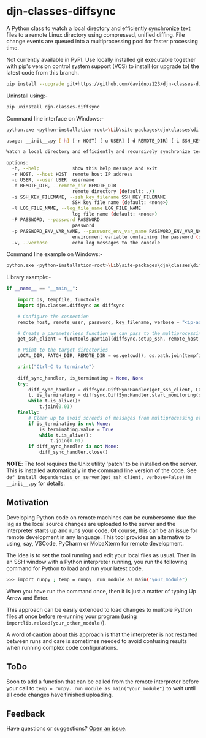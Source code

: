 # djn-classes-diffsync
A Python class to watch a local directory and efficiently synchronize text files to a remote Linux directory using compressed, unified diffing.
File change events are queued into a multiprocessing pool for faster processing time.

Not currently available in PyPI. Use locally installed git executable together with pip's version control system support (VCS) to install (or upgrade to) the latest code from this branch.

```sh
pip install --upgrade git+https://github.com/davidnoz123/djn-classes-diffsync.git@0.1
```

Uninstall using:-

```sh
pip uninstall djn-classes-diffsync
```

Command line interface on Windows:-

```sh
python.exe <python-installation-root>\Lib\site-packages\djn\classes\diffsync\__init__.py -h

usage: __init__.py [-h] [-r HOST] [-u USER] [-d REMOTE_DIR] [-i SSH_KEY_FILENAME] [-l LOG_FILE_NAME] [-P PASSWORD] [-p PASSWORD_ENV_VAR_NAME] [-v]

Watch a local directory and efficiently and recursively synchronize text files to a remote Linux directory using compressed, unified diffing.

options:
  -h, --help            show this help message and exit
  -r HOST, --host HOST  remote host IP address
  -u USER, --user USER  username
  -d REMOTE_DIR, --remote_dir REMOTE_DIR
                        remote directory (default: ./)
  -i SSH_KEY_FILENAME, --ssh_key_filename SSH_KEY_FILENAME
                        SSH key file name (default: <none>)
  -l LOG_FILE_NAME, --log_file_name LOG_FILE_NAME
                        log file name (default: <none>)
  -P PASSWORD, --password PASSWORD
                        password
  -p PASSWORD_ENV_VAR_NAME, --password_env_var_name PASSWORD_ENV_VAR_NAME
                        environment variable containing the password (default: REMOTE_PASSWORD)
  -v, --verbose         echo log messages to the console

```

Command line example on Windows:-
```sh
python.exe <python-installation-root>\Lib\site-packages\djn\classes\diffsync\__init__.py -r <ip-address> -u <username> -P <password> -i C:\key_file.pem -v
```

Library example:-

```python
if __name__ == "__main__":        
    
    import os, tempfile, functools    
    import djn.classes.diffsync as diffsync

    # Configure the connection
    remote_host, remote_user, password, key_filename, verbose = "<ip-address>", "<username>", "<key-file-password>", r"C:\key-file.pem", True

    # Create a parameterless function we can pass to the multiprocessing pool functions to create the SSH clients
    get_ssh_client = functools.partial(diffsync.setup_ssh, remote_host, remote_user, password, key_filename=key_filename, verbose=verbose)   

    # Point to the target directories
    LOCAL_DIR, PATCH_DIR, REMOTE_DIR = os.getcwd(), os.path.join(tempfile.gettempdir(), "diff_sync_patches"), "./"

    print("Ctrl-C to terminate")
    
    diff_sync_handler, is_terminating = None, None       
    try:
        diff_sync_handler = diffsync.DiffSyncHandler(get_ssh_client, LOCAL_DIR, REMOTE_DIR, PATCH_DIR, verbose=verbose)
        t, is_terminating = diffsync.DiffSyncHandler.start_monitoring(diff_sync_handler, patterns_files_accept=["*.py"])
        while t.is_alive():
            t.join(0.01) 
    finally:
        # Clean up to avoid screeds of messages from multiprocessing etc.
        if is_terminating is not None:
            is_terminating.value = True
            while t.is_alive(): 
                t.join(0.01)
        if diff_sync_handler is not None:
            diff_sync_handler.close()
```
**NOTE**: The tool requires the Unix utility 'patch' to be installed on the server. This is installed automatically in the command line version of the code. See `def install_dependencies_on_server(get_ssh_client, verbose=False)` in `__init__.py` for details.

## Motivation
Developing Python code on remote machines can be cumbersome due the lag as the local source changes are uploaded to the server and the interpreter starts up and runs your code.
Of course, this can be an issue for remote development in any language.
This tool provides an alternative to using, say, VSCode, PyCharm or MobaXterm for remote development.


The idea is to set the tool running and edit your local files as usual.
Then in an SSH window with a Python interpreter running, you run the following command for Python to load and run your latest code.
```sh
>>> import runpy ; temp = runpy._run_module_as_main("your_module")
```

When you have run the command once, then it is just a matter of typing Up Arrow and Enter.


This approach can be easily extended to load changes to mulitple Python files at once before re-running your program (using `importlib.reload(your_other_module)`).


A word of caution about this approach is that the interpreter is not restarted between runs and care is sometimes needed to avoid confusing results when running complex code configurations.


## ToDo

Soon to add a function that can be called from the remote interpreter before your call to `temp = runpy._run_module_as_main("your_module")` to wait until all code changes have finished uploading.


## Feedback
Have questions or suggestions? [Open an issue](https://github.com/davidnoz123/djn-classes-diffsync/issues).


